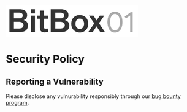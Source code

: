 <img src="./doc/BB01_logo_github.svg" width="345px"/>

# Security Policy

## Reporting a Vulnerability

Please disclose any vulnurability responsibly through our [bug bounty program](https://shiftcrypto.ch/bug-bounty-program).
